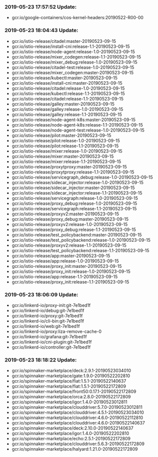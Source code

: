 ### 2019-05-23 17:57:52 Update:

- gcr.io/google-containers/cos-kernel-headers:20190522-R00-00
### 2019-05-23 18:04:43 Update:

- gcr.io/istio-release/citadel:master-20190523-09-15
- gcr.io/istio-release/install-cni:release-1.1-20190523-09-15
- gcr.io/istio-release/node-agent:release-1.0-20190523-09-15
- gcr.io/istio-release/mixer_codegen:release-1.1-20190523-09-15
- gcr.io/istio-release/mixer_debug:release-1.0-20190523-09-15
- gcr.io/istio-release/citadel-test:release-1.0-20190523-09-15
- gcr.io/istio-release/mixer_codegen:master-20190523-09-15
- gcr.io/istio-release/kubectl:master-20190523-09-15
- gcr.io/istio-release/install-cni:master-20190523-09-15
- gcr.io/istio-release/citadel:release-1.0-20190523-09-15
- gcr.io/istio-release/kubectl:release-1.1-20190523-09-15
- gcr.io/istio-release/citadel:release-1.1-20190523-09-15
- gcr.io/istio-release/galley:master-20190523-09-15
- gcr.io/istio-release/galley:release-1.0-20190523-09-15
- gcr.io/istio-release/galley:release-1.1-20190523-09-15
- gcr.io/istio-release/node-agent-k8s:master-20190523-09-15
- gcr.io/istio-release/node-agent-k8s:release-1.1-20190523-09-15
- gcr.io/istio-release/node-agent-test:release-1.0-20190523-09-15
- gcr.io/istio-release/pilot:master-20190523-09-15
- gcr.io/istio-release/pilot:release-1.0-20190523-09-15
- gcr.io/istio-release/pilot:release-1.1-20190523-09-15
- gcr.io/istio-release/mixer:release-1.0-20190523-09-15
- gcr.io/istio-release/mixer:master-20190523-09-15
- gcr.io/istio-release/mixer:release-1.1-20190523-09-15
- gcr.io/istio-release/proxytproxy:master-20190523-09-15
- gcr.io/istio-release/proxytproxy:release-1.1-20190523-09-15
- gcr.io/istio-release/servicegraph_debug:release-1.0-20190523-09-15
- gcr.io/istio-release/sidecar_injector:release-1.0-20190523-09-15
- gcr.io/istio-release/sidecar_injector:master-20190523-09-15
- gcr.io/istio-release/sidecar_injector:release-1.1-20190523-09-15
- gcr.io/istio-release/servicegraph:release-1.0-20190523-09-15
- gcr.io/istio-release/proxy_debug:release-1.0-20190523-09-15
- gcr.io/istio-release/servicegraph:release-1.1-20190523-09-15
- gcr.io/istio-release/proxyv2:master-20190523-09-15
- gcr.io/istio-release/proxy_debug:master-20190523-09-15
- gcr.io/istio-release/proxyv2:release-1.0-20190523-09-15
- gcr.io/istio-release/proxy_debug:release-1.1-20190523-09-15
- gcr.io/istio-release/test_policybackend:master-20190523-09-15
- gcr.io/istio-release/test_policybackend:release-1.0-20190523-09-15
- gcr.io/istio-release/proxyv2:release-1.1-20190523-09-15
- gcr.io/istio-release/test_policybackend:release-1.1-20190523-09-15
- gcr.io/istio-release/app:master-20190523-09-15
- gcr.io/istio-release/app:release-1.0-20190523-09-15
- gcr.io/istio-release/proxy_init:master-20190523-09-15
- gcr.io/istio-release/proxy_init:release-1.0-20190523-09-15
- gcr.io/istio-release/app:release-1.1-20190523-09-15
- gcr.io/istio-release/proxy_init:release-1.1-20190523-09-15
### 2019-05-23 18:06:09 Update:

- gcr.io/linkerd-io/proxy-init:git-7e1bed1f
- gcr.io/linkerd-io/debug:git-7e1bed1f
- gcr.io/linkerd-io/proxy:git-7e1bed1f
- gcr.io/linkerd-io/cli-bin:git-7e1bed1f
- gcr.io/linkerd-io/web:git-7e1bed1f
- gcr.io/linkerd-io/proxy:liza-remove-cache-0
- gcr.io/linkerd-io/grafana:git-7e1bed1f
- gcr.io/linkerd-io/cni-plugin:git-7e1bed1f
- gcr.io/linkerd-io/controller:git-7e1bed1f
### 2019-05-23 18:18:22 Update:

- gcr.io/spinnaker-marketplace/deck:2.9.1-20190523034010
- gcr.io/spinnaker-marketplace/gate:1.9.0-20190522202810
- gcr.io/spinnaker-marketplace/fiat:1.5.1-20190522140637
- gcr.io/spinnaker-marketplace/fiat:1.5.1-20190522172809
- gcr.io/spinnaker-marketplace/front50:0.17.1-20190522172809
- gcr.io/spinnaker-marketplace/orca:2.8.0-20190522172809
- gcr.io/spinnaker-marketplace/igor:1.4.0-20190523012811
- gcr.io/spinnaker-marketplace/clouddriver:5.7.0-20190523012811
- gcr.io/spinnaker-marketplace/clouddriver:4.5.1-20190523034010
- gcr.io/spinnaker-marketplace/clouddriver:4.6.0-20190522112810
- gcr.io/spinnaker-marketplace/clouddriver:4.6.0-20190522140637
- gcr.io/spinnaker-marketplace/deck:2.10.0-20190522140637
- gcr.io/spinnaker-marketplace/igor:1.4.0-20190522202810
- gcr.io/spinnaker-marketplace/echo:2.5.1-20190522172809
- gcr.io/spinnaker-marketplace/clouddriver:5.6.3-20190522172809
- gcr.io/spinnaker-marketplace/halyard:1.21.0-20190522172809
